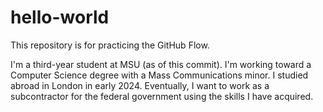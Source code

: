 # hello-world
This repository is for practicing the GitHub Flow.

I'm a third-year student at MSU (as of this commit). I'm working toward a Computer Science degree with a Mass Communications minor. I studied abroad in London in early 2024. Eventually, I want to work as a subcontractor for the federal government using the skills I have acquired.
